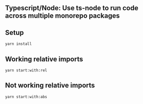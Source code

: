 ## Typescript/Node: Use ts-node to run code across multiple monorepo packages

## Setup

`yarn install`

## Working relative imports

`yarn start:with:rel`

## Not working relative imports

`yarn start:with:abs`
